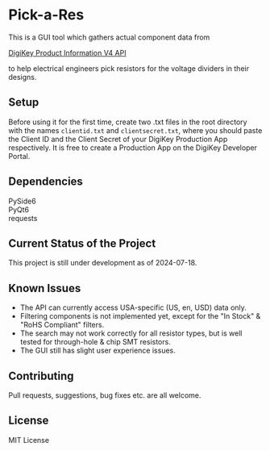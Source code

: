 # Pick-a-Res

This is a GUI tool which gathers actual component data from

[DigiKey Product Information V4 API](https://developer.digikey.com/products/product-information-v4)

to help electrical engineers pick resistors for the voltage dividers in their designs.

## Setup

Before using it for the first time, create two .txt files in the root directory with the names ```clientid.txt``` and ```clientsecret.txt```, where you should paste the Client ID and the Client Secret of your DigiKey Production App respectively. It is free to create a Production App on the DigiKey Developer Portal.

## Dependencies

PySide6\
PyQt6\
requests

## Current Status of the Project

This project is still under development as of 2024-07-18. 

## Known Issues

- The API can currently access USA-specific (US, en, USD) data only. 
- Filtering components is not implemented yet, except for the "In Stock" & "RoHS Compliant" filters. 
- The search may not work correctly for all resistor types, but is well tested for through-hole & chip SMT resistors. 
- The GUI still has slight user experience issues.

## Contributing

Pull requests, suggestions, bug fixes etc. are all welcome.

## License

MIT License